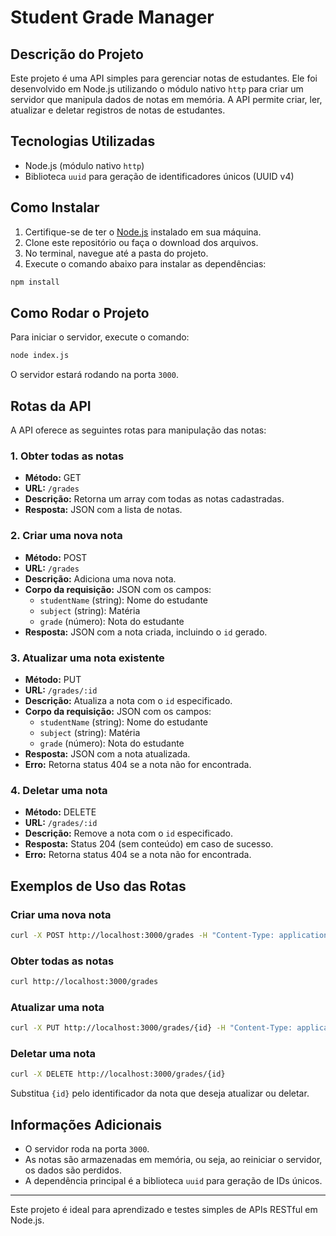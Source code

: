 # Student Grade Manager

## Descrição do Projeto

Este projeto é uma API simples para gerenciar notas de estudantes. Ele foi desenvolvido em Node.js utilizando o módulo nativo `http` para criar um servidor que manipula dados de notas em memória. A API permite criar, ler, atualizar e deletar registros de notas de estudantes.

## Tecnologias Utilizadas

- Node.js (módulo nativo `http`)
- Biblioteca `uuid` para geração de identificadores únicos (UUID v4)

## Como Instalar

1. Certifique-se de ter o [Node.js](https://nodejs.org/) instalado em sua máquina.
2. Clone este repositório ou faça o download dos arquivos.
3. No terminal, navegue até a pasta do projeto.
4. Execute o comando abaixo para instalar as dependências:

```bash
npm install
```

## Como Rodar o Projeto

Para iniciar o servidor, execute o comando:

```bash
node index.js
```

O servidor estará rodando na porta `3000`.

## Rotas da API

A API oferece as seguintes rotas para manipulação das notas:

### 1. Obter todas as notas

- **Método:** GET
- **URL:** `/grades`
- **Descrição:** Retorna um array com todas as notas cadastradas.
- **Resposta:** JSON com a lista de notas.

### 2. Criar uma nova nota

- **Método:** POST
- **URL:** `/grades`
- **Descrição:** Adiciona uma nova nota.
- **Corpo da requisição:** JSON com os campos:
  - `studentName` (string): Nome do estudante
  - `subject` (string): Matéria
  - `grade` (número): Nota do estudante
- **Resposta:** JSON com a nota criada, incluindo o `id` gerado.

### 3. Atualizar uma nota existente

- **Método:** PUT
- **URL:** `/grades/:id`
- **Descrição:** Atualiza a nota com o `id` especificado.
- **Corpo da requisição:** JSON com os campos:
  - `studentName` (string): Nome do estudante
  - `subject` (string): Matéria
  - `grade` (número): Nota do estudante
- **Resposta:** JSON com a nota atualizada.
- **Erro:** Retorna status 404 se a nota não for encontrada.

### 4. Deletar uma nota

- **Método:** DELETE
- **URL:** `/grades/:id`
- **Descrição:** Remove a nota com o `id` especificado.
- **Resposta:** Status 204 (sem conteúdo) em caso de sucesso.
- **Erro:** Retorna status 404 se a nota não for encontrada.

## Exemplos de Uso das Rotas

### Criar uma nova nota

```bash
curl -X POST http://localhost:3000/grades -H "Content-Type: application/json" -d "{\"studentName\":\"João\",\"subject\":\"Matemática\",\"grade\":9.5}"
```

### Obter todas as notas

```bash
curl http://localhost:3000/grades
```

### Atualizar uma nota

```bash
curl -X PUT http://localhost:3000/grades/{id} -H "Content-Type: application/json" -d "{\"studentName\":\"João\",\"subject\":\"Matemática\",\"grade\":10}"
```

### Deletar uma nota

```bash
curl -X DELETE http://localhost:3000/grades/{id}
```

Substitua `{id}` pelo identificador da nota que deseja atualizar ou deletar.

## Informações Adicionais

- O servidor roda na porta `3000`.
- As notas são armazenadas em memória, ou seja, ao reiniciar o servidor, os dados são perdidos.
- A dependência principal é a biblioteca `uuid` para geração de IDs únicos.

---

Este projeto é ideal para aprendizado e testes simples de APIs RESTful em Node.js.
